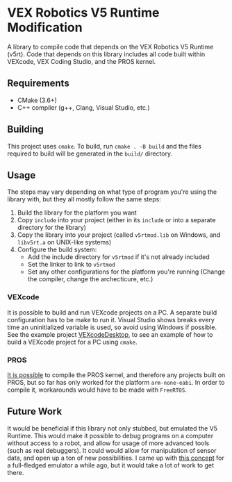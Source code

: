 # VEX Robotics V5 Runtime Modification

A library to compile code that depends on the VEX Robotics V5 Runtime (v5rt).
Code that depends on this library includes all code built within VEXcode, VEX Coding Studio, and the PROS kernel.

## Requirements

- CMake (3.6+)
- C++ compiler (g++, Clang, Visual Studio, etc.)

## Building

This project uses ```cmake```. To build, run ```cmake . -B build``` and the files required to build will be generated in the ```build/``` directory.

## Usage

The steps may vary depending on what type of program you're using the library with, but they all mostly follow the same steps:

1. Build the library for the platform you want
2. Copy ```include``` into your project (either in its ```include``` or into a separate directory for the library)
3. Copy the library into your project (called ```v5rtmod.lib``` on Windows, and ```libv5rt.a``` on UNIX-like systems)
4. Configure the build system:
   - Add the include directory for ```v5rtmod``` if it's not already included
   - Set the linker to link to ```v5rtmod```
   - Set any other configurations for the platform you're running (Change the compiler, change the archecticure, etc.)

### VEXcode

It is possible to build and run VEXcode projects on a PC. A separate build configuration has to be make to run it. Visual Studio shows breaks every time an uninitialized variable is used, so avoid using Windows if possible. See the example project [VEXcodeDesktop](VEXcodeDesktop/README.md), to see an example of how to build a VEXcode project for a PC using ```cmake```.

### PROS

[It is possible](https://github.com/purduesigbots/pros/issues/104) to compile the PROS kernel, and therefore any projects built on PROS, but so far has only worked for the platform ```arm-none-eabi```. In order to compile it, workarounds would have to be made with  ```FreeRTOS```.

## Future Work

It would be beneficial if this library not only stubbed, but emulated the V5 Runtime.
This would make it possible to debug programs on a computer without access to a robot, and allow for usage of more advanced tools (such as real debuggers).
It could would allow for manipulation of sensor data, and open up a ton of new possibilities.
I came up with [this concept](https://lucid.app/lucidchart/a6ea1318-7c6e-4b39-b33b-b4fc0f09e1ba/view) for a full-fledged emulator a while ago, but it would take a lot of work to get there.
